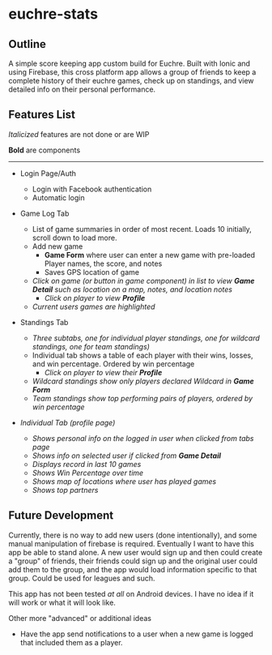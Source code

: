 # euchre-stats

## Outline
A simple score keeping app custom build for Euchre. Built with Ionic and using Firebase, this cross platform app allows a group of friends to keep a complete history of their euchre games, check up on standings, and view detailed info on their personal performance.


## Features List
*Italicized* features are not done or are WIP

**Bold** are components 
<hr/>

* Login Page/Auth
  * Login with Facebook authentication
  * Automatic login

* Game Log Tab
  * List of game summaries in order of most recent. Loads 10 initially, scroll down to load more.
  * Add new game
    * **Game Form** where user can enter a new game with pre-loaded Player names, the score, and notes
    * Saves GPS location of game
  * *Click on game (or button in game component) in list to view **Game Detail** such as location on a map, notes, and location notes*
    * *Click on player to view **Profile***
  * *Current users games are highlighted*
    
* Standings Tab
  * *Three subtabs, one for individual player standings, one for wildcard standings, one for team standings)*
  * Individual tab shows a table of each player with their wins, losses, and win percentage. Ordered by win percentage
    * *Click on player to view their **Profile***
  * *Wildcard standings show only players declared Wildcard in **Game Form***
  * *Team standings show top performing pairs of players, ordered by win percentage*

* *Individual Tab (profile page)*
  * *Shows personal info on the logged in user when clicked from tabs page*
  * *Shows info on selected user if clicked from **Game Detail***
  * *Displays record in last 10 games*
  * *Shows Win Percentage over time*
  * *Shows map of locations where user has played games*
  * *Shows top partners*
  
  
## Future Development
Currently, there is no way to add new users (done intentionally), and some manual manipulation of firebase is required.
Eventually I want to have this app be able to stand alone. A new user would sign up and then could create a "group" of friends, 
their friends could sign up and the original user could add them to the group, and the app would load information specific to that group. 
Could be used for leagues and such. 

This app has not been tested *at all* on Android devices. I have no idea if it will work or what it will look like. 

Other more "advanced" or additional ideas
* Have the app send notifications to a user when a new game is logged that included them as a player.
  
  
